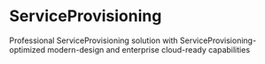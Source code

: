 # ServiceProvisioning
Professional ServiceProvisioning solution with ServiceProvisioning-optimized modern-design and enterprise cloud-ready capabilities
